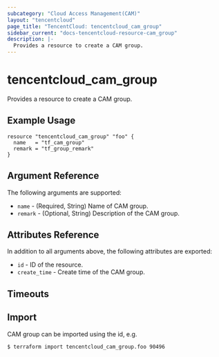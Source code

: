 ```yaml
---
subcategory: "Cloud Access Management(CAM)"
layout: "tencentcloud"
page_title: "TencentCloud: tencentcloud_cam_group"
sidebar_current: "docs-tencentcloud-resource-cam_group"
description: |-
  Provides a resource to create a CAM group.
---
```


# tencentcloud_cam_group

Provides a resource to create a CAM group.

## Example Usage

```hcl
resource "tencentcloud_cam_group" "foo" {
  name   = "tf_cam_group"
  remark = "tf_group_remark"
}
```

## Argument Reference

The following arguments are supported:

* `name` - (Required, String) Name of CAM group.
* `remark` - (Optional, String) Description of the CAM group.

## Attributes Reference

In addition to all arguments above, the following attributes are exported:

* `id` - ID of the resource.
* `create_time` - Create time of the CAM group.


## Timeouts

<no value>


## Import

CAM group can be imported using the id, e.g.

```
$ terraform import tencentcloud_cam_group.foo 90496
```


